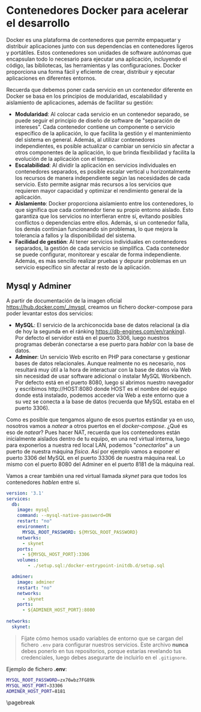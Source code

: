 # Contenedores Docker para acelerar el desarrollo

Docker es una plataforma de contenedores que permite empaquetar y distribuir aplicaciones junto con sus dependencias en contenedores ligeros y portátiles. Estos contenedores son unidades de software autónomas que encapsulan todo lo necesario para ejecutar una aplicación, incluyendo el código, las bibliotecas, las herramientas y las configuraciones. Docker proporciona una forma fácil y eficiente de crear, distribuir y ejecutar aplicaciones en diferentes entornos.

Recuerda que debemos poner cada servicio en un contenedor diferente en Docker se basa en los principios de modularidad, escalabilidad y aislamiento de aplicaciones, además de facilitar su gestión:

* **Modularidad**: Al colocar cada servicio en un contenedor separado, se puede seguir el principio de diseño de software de "separación de intereses". Cada contenedor contiene un componente o servicio específico de la aplicación, lo que facilita la gestión y el mantenimiento del sistema en general. Además, al utilizar contenedores independientes, es posible actualizar o cambiar un servicio sin afectar a otros componentes de la aplicación, lo que brinda flexibilidad y facilita la evolución de la aplicación con el tiempo.
* **Escalabilidad**: Al dividir la aplicación en servicios individuales en contenedores separados, es posible escalar vertical u horizontalmente los recursos de manera independiente según las necesidades de cada servicio. Esto permite asignar más recursos a los servicios que requieren mayor capacidad y optimizar el rendimiento general de la aplicación.
* **Aislamiento**: Docker proporciona aislamiento entre los contenedores, lo que significa que cada contenedor tiene su propio entorno aislado. Esto garantiza que los servicios no interfieran entre sí, evitando posibles conflictos o dependencias entre ellos. Además, si un contenedor falla, los demás continúan funcionando sin problemas, lo que mejora la tolerancia a fallos y la disponibilidad del sistema.
* **Facilidad de gestión**: Al tener servicios individuales en contenedores separados, la gestión de cada servicio se simplifica. Cada contenedor se puede configurar, monitorear y escalar de forma independiente. Además, es más sencillo realizar pruebas y depurar problemas en un servicio específico sin afectar al resto de la aplicación.

## Mysql y Adminer

A partir de documentación de la imagen oficial <https://hub.docker.com/_/mysql>, creamos un fichero docker-compose para poder levantar estos dos servicios:

* **MySQL**: El servicio de la archiconocida base de datos relacional (a día de hoy la segunda en el ránking <https://db-engines.com/en/ranking>).  Por defecto el servidor está en el puerto 3306, luego nuestros programas deberán conectarse a ese puerto para *hablar* con la base de datos.
* **Adminer**: Un servicio Web escrito en PHP para conectarse y gestionar bases de datos relacionales. Aunque realmente no es necesario, nos resultará muy útil a la hora de interactuar con la base de datos vía Web sin necesidad de usar software adicional o instalar MySQL Workbench. Por defecto está en el puerto 8080, luego si abrimos nuestro navegador y escribimos http://HOST:8080 donde HOST es el nombre del equipo donde está instalado, podemos acceder vía Web a este entorno que a su vez se conecta a la base de datos (recuerda que MySQL estaba en el puerto 3306).

Como es posible que tengamos alguno de esos puertos estándar ya en uso, nosotros vamos a *natear* a otros puertos en el *docker-compose*. ¿Qué es eso de *natear*? Pues hacer NAT, recuerda que los contenedores están inicialmente aislados dentro de tu equipo, en una red virtual interna, luego para exponerlos a nuestra red local LAN, podemos "*conectarlos*" a un puerto de nuestra máquina *física*. Así por ejemplo vamos a exponer el puerto 3306 del MySQL en el puerto 33306 de nuestra máquina real. Lo mismo con el puerto 8080 del Adminer en el puerto 8181 de la máquina real.

Vamos a crear también una red virtual llamada *skynet* para que todos los contenedores *hablen* entre sí.

```yaml
version: '3.1'
services:
  db:
    image: mysql
    command: --mysql-native-password=ON
    restart: "no"
    environment:
      MYSQL_ROOT_PASSWORD: ${MYSQL_ROOT_PASSWORD}
    networks:
      - skynet
    ports:
      - ${MYSQL_HOST_PORT}:3306
    volumes:
        - ./setup.sql:/docker-entrypoint-initdb.d/setup.sql

  adminer:
    image: adminer
    restart: "no"
    networks:
      - skynet
    ports:
      - ${ADMINER_HOST_PORT}:8080
    
networks:
  skynet:


```

> Fíjate cómo hemos usado variables de entorno que se cargan del fichero `.env` para configurar nuestros servicios. Este archivo **nunca** debes ponerlo en tus repositorios, porque estarías revelando tus credenciales, luego debes asegurarte de incluirlo en el `.gitignore`.

Ejemplo de fichero **.env**:

```bash
MYSQL_ROOT_PASSWORD=zx76wbz7FG89k
MYSQL_HOST_PORT=33306
ADMINER_HOST_PORT=8181
```

\pagebreak

